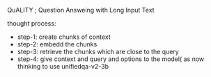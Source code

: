 QuALITY ; Question Answeing with Long Input Text 

thought process:
- step-1: create chunks of context 
- step-2: embedd the chunks 
- step-3: retrieve the chunks which are close to the query 
- step-4: give context and query and options to the model( as now thinking to use unifiedqa-v2-3b
